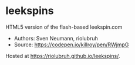 # leekspins

HTML5 version of the flash-based leekspin.com

- Authors: Sven Neumann, riolubruh
- Source: https://codepen.io/killroy/pen/RWjmpG

Hosted at https://riolubruh.github.io/leekspins/.
